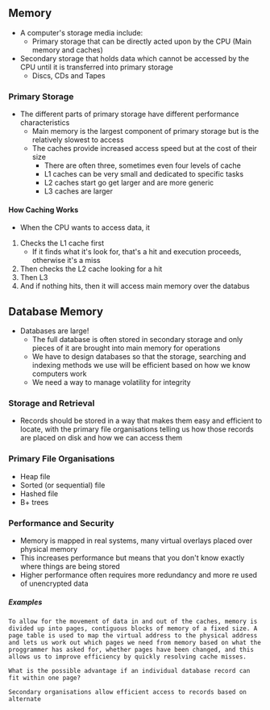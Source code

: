 ## Memory
- A computer's storage media include:
	- Primary storage that can be directly acted upon by the CPU (Main memory and caches)
- Secondary storage that holds data which cannot be accessed by the CPU until it is transferred into primary storage
	- Discs, CDs and Tapes

### Primary Storage
- The different parts of primary storage have different performance characteristics
	- Main memory is the largest component of primary storage but is the relatively slowest to access
	- The caches provide increased access speed but at the cost of their size
		- There are often three, sometimes even four levels of cache
		- L1 caches can be very small and dedicated to specific tasks
		- L2 caches start go get larger and are more generic
		- L3 caches are larger

#### How Caching Works
- When the CPU wants to access data, it 
1. Checks the L1 cache first
	- If it finds what it's look for, that's a hit and execution proceeds, otherwise it's a miss
2. Then checks the L2 cache looking for a hit
3. Then L3
4. And if nothing hits, then it will access main memory over the databus

## Database Memory
- Databases are large!
	- The full database is often stored in secondary storage and only pieces of it are brought into main memory for operations
	- We have to design databases so that the storage, searching and indexing methods we use will be efficient based on how we know computers work
	- We need a way to manage volatility for integrity

### Storage and Retrieval
- Records should be stored in a way that makes them easy and efficient to locate, with the primary file organisations telling us how those records are placed on disk and how we can access them


### Primary File Organisations
- Heap file
- Sorted (or sequential) file
- Hashed file
- B+ trees

### Performance and Security
- Memory is mapped in real systems, many virtual overlays placed over physical memory
- This increases performance but means that you don't know exactly where things are being stored
- Higher performance often requires more redundancy and more re used of unencrypted data


##### Examples

```
To allow for the movement of data in and out of the caches, memory is divided up into pages, contiguous blocks of memory of a fixed size. A page table is used to map the virtual address to the physical address and lets us work out which pages we need from memory based on what the proggrammer has asked for, whether pages have been changed, and this allows us to improve efficiency by quickly resolving cache misses. 

What is the possible advantage if an individual database record can fit within one page?
```

```
Secondary organisations allow efficient access to records based on alternate
```